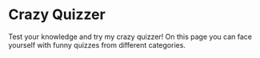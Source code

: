# Crazy Quizzer<br>
Test your knowledge and try my crazy quizzer! On this page you can face yourself with funny quizzes from different categories.  
